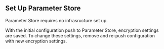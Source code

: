 ## Set Up Parameter Store ##

Parameter Store requires no infrasructure set up.

With the initial configuration push to Parameter Store, encryption settings are saved. To change these settings, remove and re-push configuration with new encryption settings.
